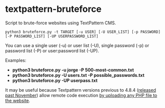 # textpattern-bruteforce

Script to brute-force websites using TextPattern CMS.

```
python3 bruteforce.py -t TARGET [-u USER] [-U USER_LIST] [-p PASSWORD] [-P PASSWORD_LIST] [-UP USERPASSWORD_LIST]
```

You can use a single user (-u) or user list (-U), single password (-p) or password list (-P) or user:password list (-UP).

Examples:

- **python3 bruteforce.py -u jorge -P 500-most-common.txt**
- **python3 bruteforce.py -U users.txt -P possible_passwords.txt**
- **python3 bruteforce.py -UP userpass.txt**

It may be useful because Textpattern versions previous to 4.8.4 ([released past November](https://github.com/textpattern/textpattern/releases/tag/4.8.4)) allow remote code execution [by uploading any PHP file to the website](https://www.exploit-db.com/exploits/48943).